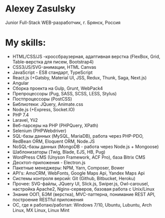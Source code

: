 # Alexey Zasulsky

Junior Full-Stack WEB-разработчик, г. Брянск, Россия

# My skills:
 - HTML/CSS/JS -кроссбраузерная, адаптивная верстка (FlexBox, Grid, Table-верстка для писем, Bootstrap4)
 - CSS3/JS/SVG-анимации, HTML Canvas
 - JavaScript - ES8 стандарт, TypeScript
 - React.js (+Gatsby, Material UI, JSS, Redux, Thunk, Saga, Next.js)
 - Angular 
 - Сборка проекта на Gulp, Grunt, WebPack4
 - Препроцессоры (Pug, SASS, SCSS, LESS, Stylus)
 - Постпроцессоры (PostCSS)
 - Библиотеки: JQuery, Animate.css
 - Node.js (+Express, Socket.IO)
 - PHP 7.4
 - Laravel, Yii2
 - Веб-парсеры на PHP (PHPQuery, XPath)
 - Selenium (PHPWebdriver)
 - SQL-базы данных (MySQL, MariaDB), работа через PHP-PDO, RedBean ORM, Eloquent ORM, Node.JS
 - NoSQL-базы данных (MongoDB - работа через Node.js + Mongoose)
 - Шаблонизаторы (Twig, Blade, EJS, HB, Pug)
 - WordPress CMS (Unyson Framework, ACF Pro), база Bitrix CMS
 - Десктоп-приложения - Electron.js
 - Пакетные менеджеры: NPM, Yarn, Composer, Bower 
 - API's: AmoCRM, WebFonts, Google Maps Api, Yandex Maps Api
 - Системы контроля версий: Git (Github, Bitbucket, Heroku)
 - Прочее: SVG-файлы, JQuery UI, Slick.js, Swiper.js, Owl-carousel, настройка Apache2, Nginx-серверов, базовая работа с Unix/Linux
 - Знание ООП, БЭМ (верстка), MVC-паттерна, понимание REST API, построение RESTful приложения 
 - ОС, где я работаю/работал: Windows 7/10, Ubuntu, Lubuntu, Arch Linux, MX Linux, Linux Mint
